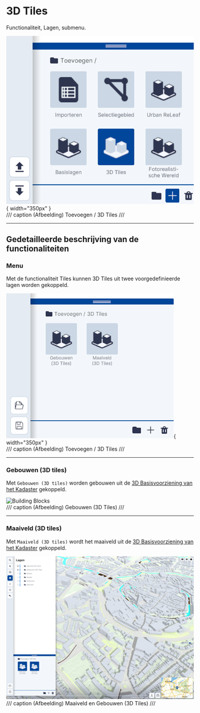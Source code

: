 # 3D Tiles

Functionaliteit, Lagen, submenu.  
  
![Building Blocks](../handleiding/imgs/lagen.toevoegen.menu.3d.tiles.png){ width="350px" }  
/// caption
(Afbeelding) Toevoegen / 3D Tiles
///

---

## Gedetailleerde beschrijving van de functionaliteiten

### Menu

Met de functionaliteit Tiles kunnen 3D Tiles uit twee voorgedefinieerde lagen worden gekoppeld.  

![Building Blocks](../handleiding/imgs/lagen.toevoegen.3d.tiles.menu.png){ width="350px" }  
/// caption
(Afbeelding) Toevoegen / 3D Tiles
///

---

### Gebouwen (3D tiles)

Met `Gebouwen (3D tiles)` worden gebouwen uit de 
[3D Basisvoorziening van het Kadaster](https://www.pdok.nl/introductie/-/article/3d-basisvoorziening-1) gekoppeld.  

![Building Blocks](../handleiding/imgs/lagen.toevoegen.3d.tiles.gebouwen.png)  
/// caption
(Afbeelding) Gebouwen (3D Tiles)
///

---

### Maaiveld (3D tiles)

Met `Maaiveld (3D tiles)` wordt het maaiveld uit de 
[3D Basisvoorziening van het Kadaster](https://www.pdok.nl/introductie/-/article/3d-basisvoorziening-1) gekoppeld.

![Building Blocks](../handleiding/imgs/lagen.toevoegen.3d.tiles.maaiveld.png)  
/// caption
(Afbeelding) Maaiveld en Gebouwen (3D Tiles)
///
